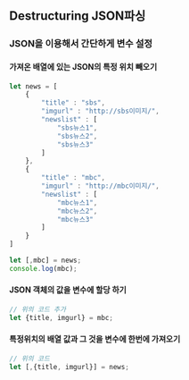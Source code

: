 ## Destructuring JSON파싱

### JSON을 이용해서 간단하게 변수 설정

#### 가져온 배열에 있는 JSON의 특정 위치 빼오기

```javascript
let news = [
    {
        "title" : "sbs",
        "imgurl" : "http://sbs이미지/",
        "newslist" : [
            "sbs뉴스1",
            "sbs뉴스2",
            "sbs뉴스3"
        ]
    },
    {
        "title" : "mbc",
        "imgurl" : "http://mbc이미지/",
        "newslist" : [
            "mbc뉴스1",
            "mbc뉴스2",
            "mbc뉴스3"
        ]
    }
]

let [,mbc] = news;
console.log(mbc);
```

#### JSON 객체의 값을 변수에 할당 하기

```javascript
// 위의 코드 추가
let {title, imgurl} = mbc;
```

#### 특정위치의 배열 값과 그 것을 변수에 한번에 가져오기

```javascript
// 위의 코드
let [,{title, imgurl}] = news;
```